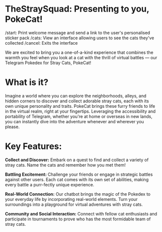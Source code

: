 # TheStraySquad: Presenting to you, PokeCat!
/start: Print welcome message and send a link to the user's personalised sticker pack
/cats: View an interface allowing users to see the cats they've collected
/cancel: Exits the interface

We are excited to bring you a one-of-a-kind experience that combines the warmth you feel when you look at a cat with the thrill of virtual battles — our Telegram Pokedex for Stray Cats, PokeCat!

# What is it?
Imagine a world where you can explore the neighborhoods, alleys, and hidden corners to discover and collect adorable stray cats, each with its own unique personality and traits. PokeCat brings these furry friends to life in the virtual realm, right at your fingertips. Leveraging the accessibility and portability of Telegram, whether you're at home or overseas in new lands, you can instantly dive into the adventure whenever and wherever you please.

# Key Features:
**Collect and Discover:** Embark on a quest to find and collect a variety of stray cats. Name the cats and remember how you met them!

**Battling Excitement:** Challenge your friends or engage in strategic battles against other users. Each cat comes with its own set of abilities, making every battle a purr-fectly unique experience.

**Real-World Connection:** Our chatbot brings the magic of the Pokedex to your everyday life by incorporating real-world elements. Turn your surroundings into a playground for virtual adventures with stray cats.

**Community and Social Interaction:** Connect with fellow cat enthusiasts and participate in tournaments to prove who has the most formidable team of stray cats.
